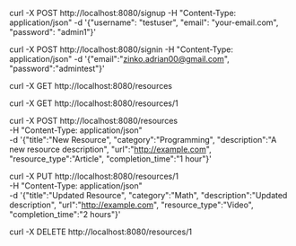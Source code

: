 <!-- Auth Signup -->
curl -X POST http://localhost:8080/signup -H "Content-Type: application/json" -d '{"username": "testuser", "email": "your-email.com", "password": "admin1"}'

<!-- Auth Signin -->
curl -X POST http://localhost:8080/signin      -H "Content-Type: application/json"      -d '{"email":"zinko.adrian00@gmail.com", "password":"admintest"}'

<!-- Resources -->
curl -X GET http://localhost:8080/resources

curl -X GET http://localhost:8080/resources/1

curl -X POST http://localhost:8080/resources \
-H "Content-Type: application/json" \
-d '{"title":"New Resource", "category":"Programming", "description":"A new resource description", "url":"http://example.com", "resource_type":"Article", "completion_time":"1 hour"}'

curl -X PUT http://localhost:8080/resources/1 \
-H "Content-Type: application/json" \
-d '{"title":"Updated Resource", "category":"Math", "description":"Updated description", "url":"http://example.com", "resource_type":"Video", "completion_time":"2 hours"}'

curl -X DELETE http://localhost:8080/resources/1